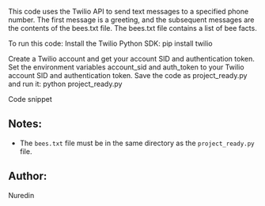 This code uses the Twilio API to send text messages to a specified phone number. The first message is a greeting, and the subsequent messages are the contents of the bees.txt file. The bees.txt file contains a list of bee facts.

To run this code:
Install the Twilio Python SDK:
pip install twilio

Create a Twilio account and get your account SID and authentication token.
Set the environment variables account_sid and auth_token to your Twilio account SID and authentication token.
Save the code as project_ready.py and run it:
python project_ready.py

Code snippet

## Notes:

* The `bees.txt` file must be in the same directory as the `project_ready.py` file.
  
## Author:
Nuredin
